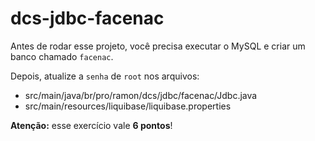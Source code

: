 # dcs-jdbc-facenac

Antes de rodar esse projeto, você precisa executar o MySQL e criar um banco chamado `facenac`.

Depois, atualize a `senha` de `root` nos arquivos:

* src/main/java/br/pro/ramon/dcs/jdbc/facenac/Jdbc.java
* src/main/resources/liquibase/liquibase.properties

**Atenção:** esse exercício vale **6 pontos**!
